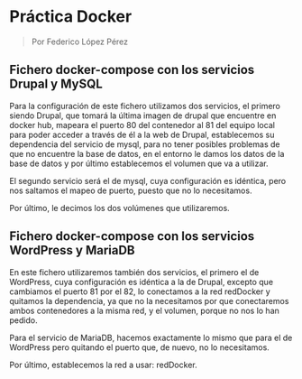 ﻿# Práctica Docker
	

> Por Federico López Pérez
## Fichero docker-compose con los servicios Drupal y MySQL

Para la configuración de este fichero utilizamos dos servicios, el primero siendo Drupal, que tomará la última imagen de drupal que encuentre en docker hub, mapeara el puerto 80 del contenedor al 81 del equipo local para poder acceder a través de él a la web de Drupal, establecemos su dependencia del servicio de mysql, para no tener posibles problemas de que no encuentre la base de datos, en el entorno le damos los datos de la base de datos y por último establecemos el volumen que va a utilizar.

El segundo servicio será el de mysql, cuya configuración es idéntica, pero nos saltamos el mapeo de puerto, puesto que no lo necesitamos.

Por último, le decimos los dos volúmenes que utilizaremos.

## Fichero docker-compose con los servicios WordPress y MariaDB

En este fichero utilizaremos también dos servicios, el primero el de WordPress, cuya configuración es idéntica a la de Drupal, excepto que cambiamos el puerto 81 por el 82, lo conectamos a la red redDocker y quitamos la dependencia, ya que no la necesitamos por que conectaremos ambos contenedores a la misma red, y el volumen, porque no nos lo han pedido.

Para el servicio de MariaDB, hacemos exactamente lo mismo que para el de WordPress pero quitando el puerto que, de nuevo, no lo necesitamos.

Por último, establecemos la red a usar: redDocker.
